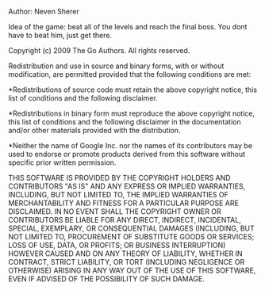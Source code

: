   Author: Neven Sherer
 
  Idea of the game: beat all of the levels and reach the final boss. You dont have to beat him, just get there.

  Copyright (c) 2009 The Go Authors. All rights reserved.

  Redistribution and use in source and binary forms, with or without
  modification, are permitted provided that the following conditions are
  met:

   *Redistributions of source code must retain the above copyright
  notice, this list of conditions and the following disclaimer.
  
   *Redistributions in binary form must reproduce the above
  copyright notice, this list of conditions and the following disclaimer
  in the documentation and/or other materials provided with the
  distribution.
  
   *Neither the name of Google Inc. nor the names of its
  contributors may be used to endorse or promote products derived from
  this software without specific prior written permission.

  THIS SOFTWARE IS PROVIDED BY THE COPYRIGHT HOLDERS AND CONTRIBUTORS
  "AS IS" AND ANY EXPRESS OR IMPLIED WARRANTIES, INCLUDING, BUT NOT
  LIMITED TO, THE IMPLIED WARRANTIES OF MERCHANTABILITY AND FITNESS FOR
  A PARTICULAR PURPOSE ARE DISCLAIMED. IN NO EVENT SHALL THE COPYRIGHT
  OWNER OR CONTRIBUTORS BE LIABLE FOR ANY DIRECT, INDIRECT, INCIDENTAL,
  SPECIAL, EXEMPLARY, OR CONSEQUENTIAL DAMAGES (INCLUDING, BUT NOT
  LIMITED TO, PROCUREMENT OF SUBSTITUTE GOODS OR SERVICES; LOSS OF USE,
  DATA, OR PROFITS; OR BUSINESS INTERRUPTION) HOWEVER CAUSED AND ON ANY
  THEORY OF LIABILITY, WHETHER IN CONTRACT, STRICT LIABILITY, OR TORT
  (INCLUDING NEGLIGENCE OR OTHERWISE) ARISING IN ANY WAY OUT OF THE USE
  OF THIS SOFTWARE, EVEN IF ADVISED OF THE POSSIBILITY OF SUCH DAMAGE.
